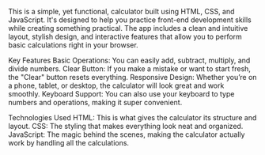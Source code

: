 This is a simple, yet functional, calculator built using HTML, CSS, and JavaScript. It's designed to help you practice front-end development skills while creating something practical.
The app includes a clean and intuitive layout, stylish design, and interactive features that allow you to perform basic calculations right in your browser.

Key Features
Basic Operations: You can easily add, subtract, multiply, and divide numbers.
Clear Button: If you make a mistake or want to start fresh, the "Clear" button resets everything.
Responsive Design: Whether you’re on a phone, tablet, or desktop, the calculator will look great and work smoothly.
Keyboard Support: You can also use your keyboard to type numbers and operations, making it super convenient.

Technologies Used
HTML: This is what gives the calculator its structure and layout.
CSS: The styling that makes everything look neat and organized.
JavaScript: The magic behind the scenes, making the calculator actually work by handling all the calculations.
